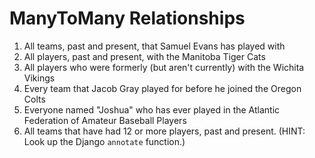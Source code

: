 # ManyToMany Relationships

1. All teams, past and present, that Samuel Evans has played with
2. All players, past and present, with the Manitoba Tiger Cats
3. All players who were formerly (but aren't currently) with the Wichita Vikings
4. Every team that Jacob Gray played for before he joined the Oregon Colts
5. Everyone named "Joshua" who has ever played in the Atlantic Federation of Amateur Baseball Players
6. All teams that have had 12 or more players, past and present.  (HINT: Look up the Django `annotate` function.)